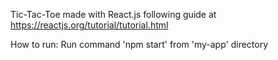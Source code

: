 Tic-Tac-Toe made with React.js following guide at https://reactjs.org/tutorial/tutorial.html

How to run:
  Run command 'npm start' from 'my-app' directory
